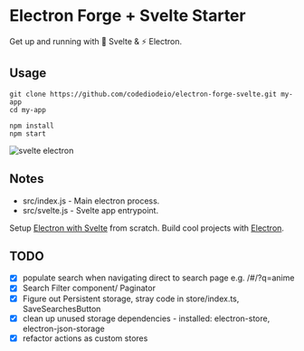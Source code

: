 # Electron Forge + Svelte Starter

Get up and running with 💪 Svelte & ⚡ Electron.

## Usage

```
git clone https://github.com/codediodeio/electron-forge-svelte.git my-app
cd my-app

npm install
npm start
```

![svelte electron](https://firebasestorage.googleapis.com/v0/b/fireship-app.appspot.com/o/assets%2Felectron-svelte-hello.png?alt=media&token=0d3ecb24-3024-4358-ac26-7676b3e60fa1)

## Notes

- src/index.js - Main electron process.
- src/svelte.js - Svelte app entrypoint.

Setup [Electron with Svelte](https://fireship.io/snippets/svelte-electron-setup) from scratch.
Build cool projects with [Electron](https://fireship.io/tags/electron).

## TODO

- [x] populate search when navigating direct to search page e.g. /#/?q=anime
- [x] Search Filter component/ Paginator
- [x] Figure out Persistent storage, stray code in store/index.ts, SaveSearchesButton
- [x] clean up unused storage dependencies - installed: electron-store, electron-json-storage
- [x] refactor actions as custom stores
  ```

  ```
